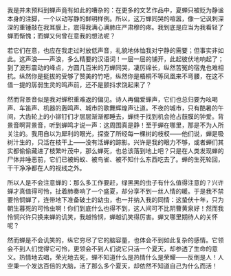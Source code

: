 <!--
.. title: 万蝉同哭
.. slug: cicadoidea-cry
.. date: 2018-07-04 11:33:26 UTC+08:00
.. tags: 
.. category: 写作
.. link: 
.. description: 
.. type: text
-->



我是并未预料到蝉声竟有如此的嘈杂的：在更多的文艺作品中，夏蝉只被贬为静谧本身的注脚，一个以动写静的鲜明样例。所以，这万蝉同哭的喧嚣，像一记讽刺深深的重锤敲在我耳膜上，震得我满心满肺庄严肃穆的疼。我到底是应当为我看轻了蝉而惭愧；而蝉又何曾在意我的想法呢？

<!-- TEASER_END:  -->

若它们在意，也应在我走过时放低声音，礼貌地体恤我对宁静的需要；但事实非如此。这声浪——声浪，多么精要的汉语词！一层一层的铺开，此起彼伏地响起了；到了波形震动的峰点，方圆几百米的万蝉同哭，凄厉绵长，纵然苦冤的宿鬼也难相抗。纵然你是挺拔的受够了赞美的竹吧，纵然你是梧桐不等凤凰来不弯腰，在这不值一提的孱弱生灵的鸣声前，还不是颤抖求饶起来了？

然而背景音似是我对蝉积重难返的偏见。诗人再偏爱蝉声，它们也总归要为吆喝声、车笛声、机器的轰鸣声、城市的歌舞辉煌声让道。不夜的城市，只有酷暑的午间，大齿轮上的小铆钉们才层层渐渐都睡去，蝉终于找到机会抢占鼓膜的钟爱。背景音啊背景音，听到蝉鸣才说一声：这周围真是静！至于蝉在哪里，那是不为人所关注的。我用自以为犀利的眼光，探查了所经每一棵树的枝杈——他们说，蝉是吸树汁生的，只活在枝干上——没有活蝉的踪影。兴许是我的眼力不够，或者蝉们其实都偷偷藏进了枝繁叶茂中，那么蝉死，也总该落到地上吧？只是在人类发现蝉的尸体并唾恶前，它们已被蚂蚁、被鸟雀、被不知什么东西吃去了。蝉的生死轮回，干干净净都在人的视线之外。

所以人是不会注意蝉的：那么多工作要赶，绿黑黑的虫子有什么值得注意的？兴许蝉才真值得可怜，扯着肺奏响了一个盛夏，却分享不到一丝人情的暖。于是我不禁要怜悯蝉了，连带地下准备破土的幼虫，也一并纳入我的同情：这蛰伏十年，只为朝生暮死的可怜虫啊！你们到底什么也得不到，这人间可不比阴曹黄泉好！然而我怜悯兴许只换来蝉的讥笑，我越怜悯，蝉越讥笑得厉害。蝉又哪里期待人的关怀呢？

然而蝉是不会讥笑的，纵它穷尽了它的脑容量，也体会不到如此复杂的感情。它领会不到人们觉得它可怜，更领会不到人们说它只活一个夏天，却参透了生命的意义。热情地去唱，荣光地去死，蝉不知道什么是热情什么是荣耀——反倒是人！人空秉一个发达百倍的大脑，活了那么多个夏天，却依然不知道自己为什么而活！

